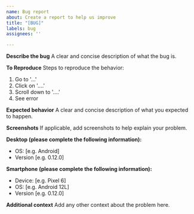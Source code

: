 ```yaml
---
name: Bug report
about: Create a report to help us improve
title: "[BUG]"
labels: bug
assignees: ''

---
```


**Describe the bug**
A clear and concise description of what the bug is.

**To Reproduce**
Steps to reproduce the behavior:
1. Go to '...'
2. Click on '....'
3. Scroll down to '....'
4. See error

**Expected behavior**
A clear and concise description of what you expected to happen.

**Screenshots**
If applicable, add screenshots to help explain your problem.

**Desktop (please complete the following information):**
 - OS: [e.g. Android]
 - Version [e.g. 0.12.0]

**Smartphone (please complete the following information):**
 - Device: [e.g. Pixel 6]
 - OS: [e.g. Android 12L]
 - Version [e.g. 0.12.0]

**Additional context**
Add any other context about the problem here.
